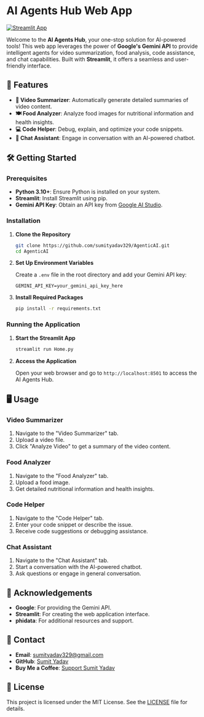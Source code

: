 # AI Agents Hub Web App
[![Streamlit App](https://static.streamlit.io/badges/streamlit_badge_black_white.svg)](https://agenticai-sumityadav329.streamlit.app/)

Welcome to the **AI Agents Hub**, your one-stop solution for AI-powered tools! This web app leverages the power of **Google's Gemini API** to provide intelligent agents for video summarization, food analysis, code assistance, and chat capabilities. Built with **Streamlit**, it offers a seamless and user-friendly interface.

## 🚀 Features

- **🎥 Video Summarizer**: Automatically generate detailed summaries of video content.
- **🍽️ Food Analyzer**: Analyze food images for nutritional information and health insights.
- **💻 Code Helper**: Debug, explain, and optimize your code snippets.
- **💬 Chat Assistant**: Engage in conversation with an AI-powered chatbot.

## 🛠️ Getting Started

### Prerequisites

- **Python 3.10+**: Ensure Python is installed on your system.
- **Streamlit**: Install Streamlit using pip.
- **Gemini API Key**: Obtain an API key from [Google AI Studio](https://aistudio.google.com/app/apikey).

### Installation

1. **Clone the Repository**

   ```bash
   git clone https://github.com/sumityadav329/AgenticAI.git
   cd AgenticAI
   ```

2. **Set Up Environment Variables**

   Create a `.env` file in the root directory and add your Gemini API key:

   ```plaintext
   GEMINI_API_KEY=your_gemini_api_key_here
   ```

3. **Install Required Packages**

   ```bash
   pip install -r requirements.txt
   ```

### Running the Application

1. **Start the Streamlit App**

   ```bash
   streamlit run Home.py
   ```

2. **Access the Application**

   Open your web browser and go to `http://localhost:8501` to access the AI Agents Hub.

## 🖥️ Usage

### Video Summarizer

1. Navigate to the "Video Summarizer" tab.
2. Upload a video file.
3. Click "Analyze Video" to get a summary of the video content.

### Food Analyzer

1. Navigate to the "Food Analyzer" tab.
2. Upload a food image.
3. Get detailed nutritional information and health insights.

### Code Helper

1. Navigate to the "Code Helper" tab.
2. Enter your code snippet or describe the issue.
3. Receive code suggestions or debugging assistance.

### Chat Assistant

1. Navigate to the "Chat Assistant" tab.
2. Start a conversation with the AI-powered chatbot.
3. Ask questions or engage in general conversation.

## 🙏 Acknowledgements

- **Google**: For providing the Gemini API.
- **Streamlit**: For creating the web application interface.
- **phidata**: For additional resources and support.

## 📧 Contact

- **Email**: [sumityadav329@gmail.com](mailto:sumityadav329@gmail.com)
- **GitHub**: [Sumit Yadav](https://github.com/sumityadav329)
- **Buy Me a Coffee**: [Support Sumit Yadav](https://buymeacoffee.com/sumityadav)

## 📜 License

This project is licensed under the MIT License. See the [LICENSE](LICENSE) file for details.





